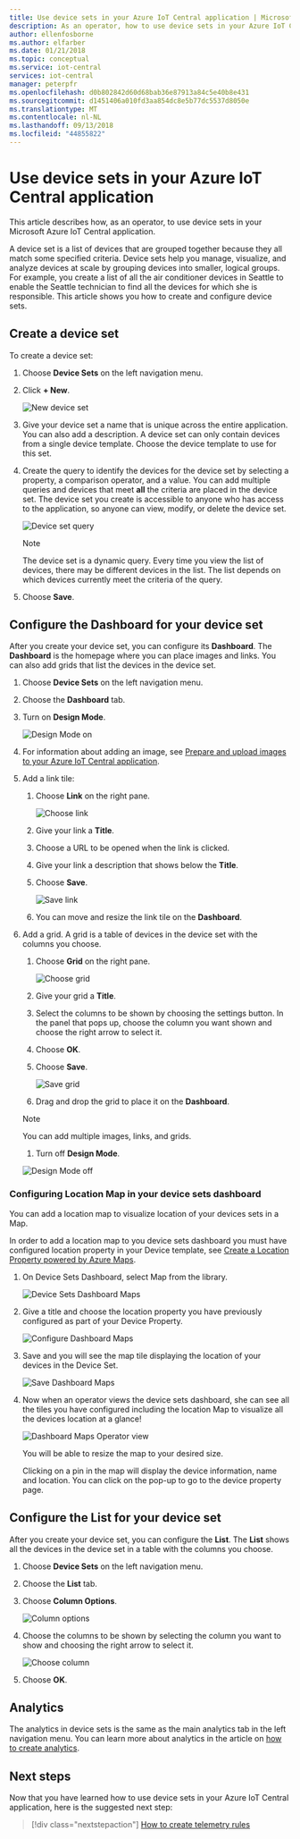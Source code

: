 ```yaml
---
title: Use device sets in your Azure IoT Central application | Microsoft Docs
description: As an operator, how to use device sets in your Azure IoT Central application.
author: ellenfosborne
ms.author: elfarber
ms.date: 01/21/2018
ms.topic: conceptual
ms.service: iot-central
services: iot-central
manager: peterpfr
ms.openlocfilehash: d0b802842d60d68bab36e87913a84c5e40b8e431
ms.sourcegitcommit: d1451406a010fd3aa854dc8e5b77dc5537d8050e
ms.translationtype: MT
ms.contentlocale: nl-NL
ms.lasthandoff: 09/13/2018
ms.locfileid: "44855822"
---
```

# <a name="use-device-sets-in-your-azure-iot-central-application"></a>Use device sets in your Azure IoT Central application

This article describes how, as an operator, to use device sets in your Microsoft Azure IoT Central application.

A device set is a list of devices that are grouped together because they all match some specified criteria. Device sets help you manage, visualize, and analyze devices at scale by grouping devices into smaller, logical groups. For example, you create a list of all the air conditioner devices in Seattle to enable the Seattle technician to find all the devices for which she is responsible. This article shows you how to create and configure device sets.

## <a name="create-a-device-set"></a>Create a device set

To create a device set:

1. Choose **Device Sets** on the left navigation menu.

1. Click **+ New**.

    ![New device set](media/howto-use-device-sets/image1.png)

1. Give your device set a name that is unique across the entire application. You can also add a description. A device set can only contain devices from a single device template. Choose the device template to use for this set.

1. Create the query to identify the devices for the device set by selecting a property, a comparison operator, and a value. You can add multiple queries and devices that meet **all** the criteria are placed in the device set. The device set you create is accessible to anyone who has access to the application, so anyone can view, modify, or delete the device set.

    ![Device set query](media/howto-use-device-sets/image2.png)

    > [!NOTE]
    > The device set is a dynamic query. Every time you view the list of devices, there may be different devices in the list. The list depends on which devices currently meet the criteria of the query.

1. Choose **Save**.

## <a name="configure-the-dashboard-for-your-device-set"></a>Configure the Dashboard for your device set

After you create your device set, you can configure its **Dashboard**. The **Dashboard** is the homepage where you can place images and links. You can also add grids that list the devices in the device set.

1. Choose **Device Sets** on the left navigation menu.

1. Choose the **Dashboard** tab.

1. Turn on **Design Mode**.

    ![Design Mode on](media/howto-use-device-sets/image3.png)

1. For information about adding an image, see [Prepare and upload images to your Azure IoT Central application](howto-prepare-images.md).

1. Add a link tile:
    1. Choose **Link** on the right pane.

        ![Choose link](media/howto-use-device-sets/image6.png)

    1. Give your link a **Title**.
    1. Choose a URL to be opened when the link is clicked.
    1. Give your link a description that shows below the **Title**.
    1. Choose **Save**.

        ![Save link](media/howto-use-device-sets/image7.png)

    1. You can move and resize the link tile on the **Dashboard**.

1. Add a grid. A grid is a table of devices in the device set with the columns you choose.
    1. Choose **Grid** on the right pane.

        ![Choose grid](media/howto-use-device-sets/image8.png)

    1. Give your grid a **Title**.
    1. Select the columns to be shown by choosing the settings button. In the panel that pops up, choose the column you want shown and choose the right arrow to select it.
    1. Choose **OK**.
    1. Choose **Save**.

        ![Save grid](media/howto-use-device-sets/image9.png)

    1. Drag and drop the grid to place it on the **Dashboard**.

    > [!NOTE]
    > You can add multiple images, links, and grids.
  
    1. Turn off **Design Mode**.

    ![Design Mode off](media/howto-use-device-sets/image10.png)


### <a name="configuring-location-map-in-your-device-sets-dashboard"></a>Configuring Location Map in your device sets dashboard 
You can add a location map to visualize location of your devices sets in a Map. 

In order to add a location map to you device sets dashboard you must have configured location property in your Device template, see [Create a Location Property powered by Azure Maps](howto-set-up-template.md).


1. On Device Sets Dashboard, select Map from the library. 

    ![Device Sets Dashboard Maps](media/howto-use-device-sets/LocationMaps1.png)


2. Give a title and choose the location property you have previously configured as part of your Device Property.

    ![Configure Dashboard Maps](media/howto-use-device-sets/LocationMaps2.png)

3. Save and you will see the map tile displaying the location of your devices in the Device Set.

    ![Save Dashboard Maps](media/howto-use-device-sets/LocationMaps3.png)


5. Now when an operator views the device sets dashboard, she can see all the tiles you have configured including the location Map to visualize all the devices location at a glance! 

    ![Dashboard Maps Operator view](media/howto-use-device-sets/LocationMaps4.png)

    You will be able to resize the map to your desired size.

    Clicking on a pin in the map will display the device information, name and location. You can click on the pop-up to go to the device property page.  


## <a name="configure-the-list-for-your-device-set"></a>Configure the List for your device set

After you create your device set, you can configure the **List**. The **List** shows all the devices in the device set in a table with the columns you choose.

1. Choose **Device Sets** on the left navigation menu.

1. Choose the **List** tab.

1. Choose **Column Options**.

    ![Column options](media/howto-use-device-sets/image11.png)

1. Choose the columns to be shown by selecting the column you want to show and choosing the right arrow to select it.

    ![Choose column](media/howto-use-device-sets/image12.png)

1. Choose **OK**.

## <a name="analytics"></a>Analytics

The analytics in device sets is the same as the main analytics tab in the left navigation menu. You can learn more about analytics in the article on [how to create analytics](howto-create-analytics.md).

## <a name="next-steps"></a>Next steps

Now that you have learned how to use device sets in your Azure IoT Central application, here is the suggested next step:

> [!div class="nextstepaction"]
> [How to create telemetry rules](howto-create-telemetry-rules.md)
